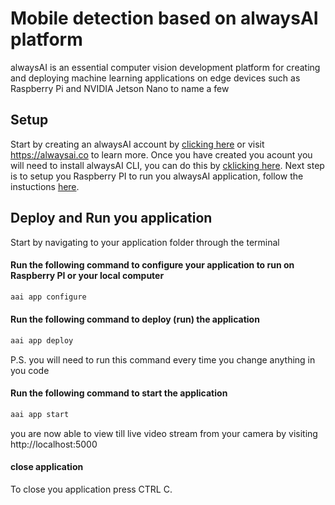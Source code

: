 # Mobile detection based on alwaysAI platform
alwaysAI is an essential computer vision development platform for creating and deploying machine learning applications on edge devices such as Raspberry Pi and NVIDIA Jetson Nano to name a few

## Setup
Start by creating an alwaysAI account by [clicking here](https://alwaysai.co/auth?register=true) or visit https://alwaysai.co to learn more. Once you have created you acount you will need to install alwaysAI CLI, you can do this by [cklicking here](https://alwaysai.co/docs/get_started/development_computer_setup.html). Next step is to setup you Raspberry PI to run you alwaysAI application, follow the instuctions [here](https://alwaysai.co/docs/reference/raspberry_pi_setup.html).

## Deploy and Run you application
Start by navigating to your application folder through the terminal

#### Run the following command to configure your application to run on Raspberry PI or your local computer
```bash
aai app configure 
```
#### Run the following command to deploy (run) the application
```bash
aai app deploy 
```
P.S. you will need to run this command every time you change anything in you code

#### Run the following command to start the application
```bash
aai app start 
```
you are now able to view till live video stream from your camera by visiting http://localhost:5000

#### close application
To close you application press CTRL C.


